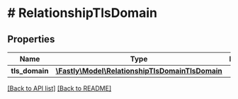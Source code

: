 # # RelationshipTlsDomain

## Properties

Name | Type | Description | Notes
------------ | ------------- | ------------- | -------------
**tls_domain** | [**\Fastly\Model\RelationshipTlsDomainTlsDomain**](RelationshipTlsDomainTlsDomain.md) |  | [optional]

[[Back to API list]](../../README.md#endpoints) [[Back to README]](../../README.md)
